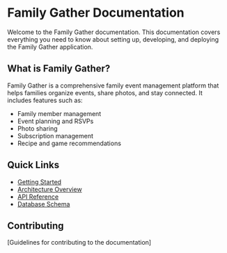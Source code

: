 # Family Gather Documentation

Welcome to the Family Gather documentation. This documentation covers everything you need to know about setting up, developing, and deploying the Family Gather application.

## What is Family Gather?

Family Gather is a comprehensive family event management platform that helps families organize events, share photos, and stay connected. It includes features such as:

- Family member management
- Event planning and RSVPs
- Photo sharing
- Subscription management
- Recipe and game recommendations

## Quick Links

- [Getting Started](getting-started/installation.md)
- [Architecture Overview](architecture/overview.md)
- [API Reference](api/endpoints.md)
- [Database Schema](architecture/database-schema.md)

## Contributing

[Guidelines for contributing to the documentation]
